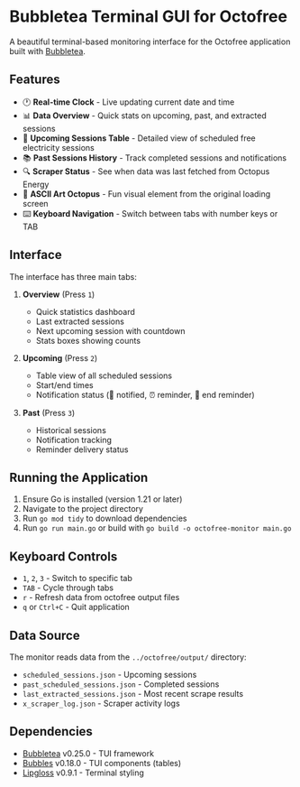 # Bubbletea Terminal GUI for Octofree

A beautiful terminal-based monitoring interface for the Octofree application built with [Bubbletea](https://github.com/charmbracelet/bubbletea).

## Features

- 🕐 **Real-time Clock** - Live updating current date and time
- 📊 **Data Overview** - Quick stats on upcoming, past, and extracted sessions
- 📅 **Upcoming Sessions Table** - Detailed view of scheduled free electricity sessions
- 📚 **Past Sessions History** - Track completed sessions and notifications
- 🔍 **Scraper Status** - See when data was last fetched from Octopus Energy
- 🐙 **ASCII Art Octopus** - Fun visual element from the original loading screen
- ⌨️ **Keyboard Navigation** - Switch between tabs with number keys or TAB

## Interface

The interface has three main tabs:

1. **Overview** (Press `1`)
   - Quick statistics dashboard
   - Last extracted sessions
   - Next upcoming session with countdown
   - Stats boxes showing counts

2. **Upcoming** (Press `2`)
   - Table view of all scheduled sessions
   - Start/end times
   - Notification status (📢 notified, ⏰ reminder, 🏁 end reminder)

3. **Past** (Press `3`)
   - Historical sessions
   - Notification tracking
   - Reminder delivery status

## Running the Application

1. Ensure Go is installed (version 1.21 or later)
2. Navigate to the project directory
3. Run `go mod tidy` to download dependencies
4. Run `go run main.go` or build with `go build -o octofree-monitor main.go`

## Keyboard Controls

- `1`, `2`, `3` - Switch to specific tab
- `TAB` - Cycle through tabs
- `r` - Refresh data from octofree output files
- `q` or `Ctrl+C` - Quit application

## Data Source

The monitor reads data from the `../octofree/output/` directory:
- `scheduled_sessions.json` - Upcoming sessions
- `past_scheduled_sessions.json` - Completed sessions
- `last_extracted_sessions.json` - Most recent scrape results
- `x_scraper_log.json` - Scraper activity logs

## Dependencies

- [Bubbletea](https://github.com/charmbracelet/bubbletea) v0.25.0 - TUI framework
- [Bubbles](https://github.com/charmbracelet/bubbles) v0.18.0 - TUI components (tables)
- [Lipgloss](https://github.com/charmbracelet/lipgloss) v0.9.1 - Terminal styling